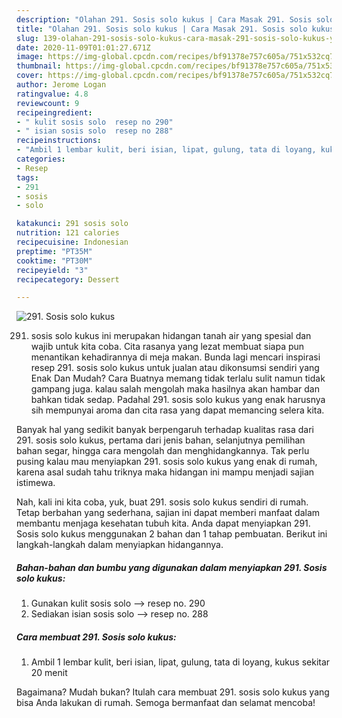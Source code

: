 ```yaml
---
description: "Olahan 291. Sosis solo kukus | Cara Masak 291. Sosis solo kukus Yang Mudah Dan Praktis"
title: "Olahan 291. Sosis solo kukus | Cara Masak 291. Sosis solo kukus Yang Mudah Dan Praktis"
slug: 139-olahan-291-sosis-solo-kukus-cara-masak-291-sosis-solo-kukus-yang-mudah-dan-praktis
date: 2020-11-09T01:01:27.671Z
image: https://img-global.cpcdn.com/recipes/bf91378e757c605a/751x532cq70/291-sosis-solo-kukus-foto-resep-utama.jpg
thumbnail: https://img-global.cpcdn.com/recipes/bf91378e757c605a/751x532cq70/291-sosis-solo-kukus-foto-resep-utama.jpg
cover: https://img-global.cpcdn.com/recipes/bf91378e757c605a/751x532cq70/291-sosis-solo-kukus-foto-resep-utama.jpg
author: Jerome Logan
ratingvalue: 4.8
reviewcount: 9
recipeingredient:
- " kulit sosis solo  resep no 290"
- " isian sosis solo  resep no 288"
recipeinstructions:
- "Ambil 1 lembar kulit, beri isian, lipat, gulung, tata di loyang, kukus sekitar 20 menit"
categories:
- Resep
tags:
- 291
- sosis
- solo

katakunci: 291 sosis solo 
nutrition: 121 calories
recipecuisine: Indonesian
preptime: "PT35M"
cooktime: "PT30M"
recipeyield: "3"
recipecategory: Dessert

---
```



![291. Sosis solo kukus](https://img-global.cpcdn.com/recipes/bf91378e757c605a/751x532cq70/291-sosis-solo-kukus-foto-resep-utama.jpg)


291. sosis solo kukus ini merupakan hidangan tanah air yang spesial dan wajib untuk kita coba. Cita rasanya yang lezat membuat siapa pun menantikan kehadirannya di meja makan.
Bunda lagi mencari inspirasi resep 291. sosis solo kukus untuk jualan atau dikonsumsi sendiri yang Enak Dan Mudah? Cara Buatnya memang tidak terlalu sulit namun tidak gampang juga. kalau salah mengolah maka hasilnya akan hambar dan bahkan tidak sedap. Padahal 291. sosis solo kukus yang enak harusnya sih mempunyai aroma dan cita rasa yang dapat memancing selera kita.

Banyak hal yang sedikit banyak berpengaruh terhadap kualitas rasa dari 291. sosis solo kukus, pertama dari jenis bahan, selanjutnya pemilihan bahan segar, hingga cara mengolah dan menghidangkannya. Tak perlu pusing kalau mau menyiapkan 291. sosis solo kukus yang enak di rumah, karena asal sudah tahu triknya maka hidangan ini mampu menjadi sajian istimewa.




Nah, kali ini kita coba, yuk, buat 291. sosis solo kukus sendiri di rumah. Tetap berbahan yang sederhana, sajian ini dapat memberi manfaat dalam membantu menjaga kesehatan tubuh kita. Anda dapat menyiapkan 291. Sosis solo kukus menggunakan 2 bahan dan 1 tahap pembuatan. Berikut ini langkah-langkah dalam menyiapkan hidangannya.

<!--inarticleads1-->

##### Bahan-bahan dan bumbu yang digunakan dalam menyiapkan 291. Sosis solo kukus:

1. Gunakan  kulit sosis solo --&gt; resep no. 290
1. Sediakan  isian sosis solo --&gt; resep no. 288




<!--inarticleads2-->

##### Cara membuat 291. Sosis solo kukus:

1. Ambil 1 lembar kulit, beri isian, lipat, gulung, tata di loyang, kukus sekitar 20 menit




Bagaimana? Mudah bukan? Itulah cara membuat 291. sosis solo kukus yang bisa Anda lakukan di rumah. Semoga bermanfaat dan selamat mencoba!
